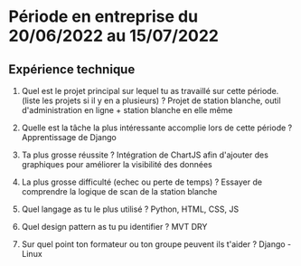 # Période en entreprise du 20/06/2022 au 15/07/2022

## Expérience technique

1. Quel est le projet principal sur lequel tu as travaillé sur cette période. (liste les projets si il y en a plusieurs) ?
Projet de station blanche, outil d'administration en ligne + station blanche en elle même

2. Quelle est la tâche la plus intéressante accomplie lors de cette période ?
Apprentissage de Django

3. Ta plus grosse réussite ?
Intégration de ChartJS afin d'ajouter des graphiques pour améliorer la visibilité des données

4. La plus grosse difficulté (echec ou perte de temps) ?
Essayer de comprendre la logique de scan de la station blanche

5. Quel langage as tu le plus utilisé ?
Python, HTML, CSS, JS

6. Quel design pattern as tu pu identifier ?
MVT
DRY

7. Sur quel point ton formateur ou ton groupe peuvent ils t'aider ?
Django - Linux
